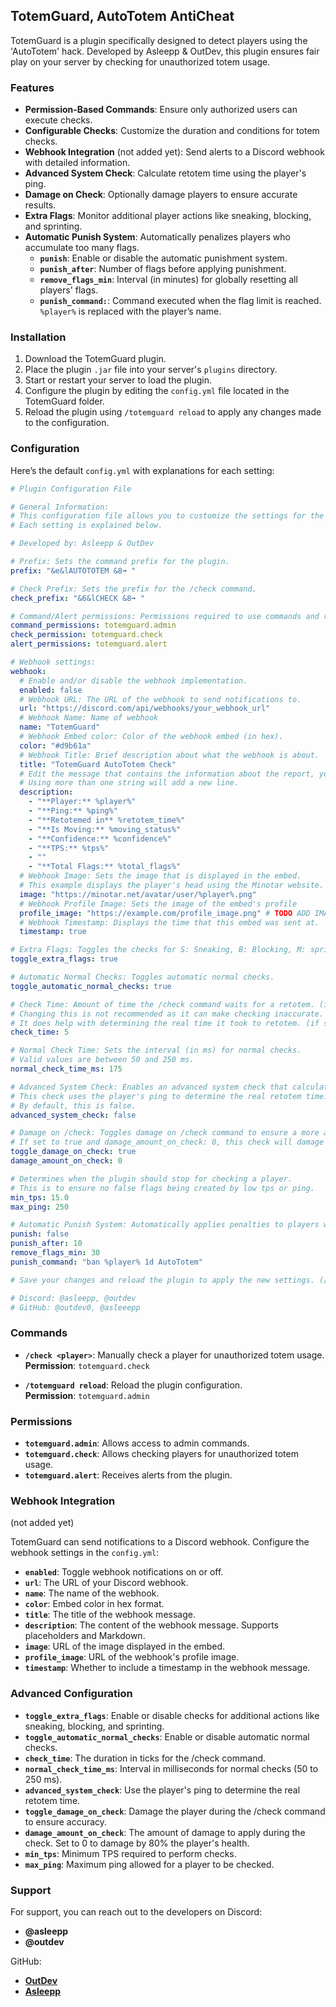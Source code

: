 ## TotemGuard, AutoTotem AntiCheat

TotemGuard is a plugin specifically designed to detect players using the 'AutoTotem' hack. Developed by Asleepp & OutDev, this plugin ensures fair play on your server by checking for unauthorized totem usage.

### Features

- **Permission-Based Commands**: Ensure only authorized users can execute checks.
- **Configurable Checks**: Customize the duration and conditions for totem checks.
- **Webhook Integration** (not added yet): Send alerts to a Discord webhook with detailed information.
- **Advanced System Check**: Calculate retotem time using the player's ping.
- **Damage on Check**: Optionally damage players to ensure accurate results.
- **Extra Flags**: Monitor additional player actions like sneaking, blocking, and sprinting.
- **Automatic Punish System**: Automatically penalizes players who accumulate too many flags.
  - **`punish`**: Enable or disable the automatic punishment system.
  - **`punish_after`**: Number of flags before applying punishment.
  - **`remove_flags_min`**: Interval (in minutes) for globally resetting all players' flags.
  - **`punish_command:`**: Command executed when the flag limit is reached. `%player%` is replaced with the player’s name.

### Installation

1. Download the TotemGuard plugin.
2. Place the plugin `.jar` file into your server's `plugins` directory.
3. Start or restart your server to load the plugin.
4. Configure the plugin by editing the `config.yml` file located in the TotemGuard folder.
5. Reload the plugin using `/totemguard reload` to apply any changes made to the configuration.

### Configuration

Here’s the default `config.yml` with explanations for each setting:

```yaml
# Plugin Configuration File

# General Information:
# This configuration file allows you to customize the settings for the plugin.
# Each setting is explained below.

# Developed by: Asleepp & OutDev

# Prefix: Sets the command prefix for the plugin.
prefix: "&e&lAUTOTOTEM &8➟ "

# Check Prefix: Sets the prefix for the /check command.
check_prefix: "&6&lCHECK &8➟ "

# Command/Alert permissions: Permissions required to use commands and receive alerts.
command_permissions: totemguard.admin
check_permission: totemguard.check
alert_permissions: totemguard.alert

# Webhook settings:
webhook:
  # Enable and/or disable the webhook implementation.
  enabled: false
  # Webhook URL: The URL of the webhook to send notifications to.
  url: "https://discord.com/api/webhooks/your_webhook_url"
  # Webhook Name: Name of webhook
  name: "TotemGuard"
  # Webhook Embed color: Color of the webhook embed (in hex).
  color: "#d9b61a"
  # Webhook Title: Brief description about what the webhook is about.
  title: "TotemGuard AutoTotem Check"
  # Edit the message that contains the information about the report, you can use placeholders such as %player%, %ping%, and more. Supports Markdown.
  # Using more than one string will add a new line.
  description:
    - "**Player:** %player%"
    - "**Ping:** %ping%"
    - "**Retotemed in** %retotem_time%"
    - "**Is Moving:** %moving_status%"
    - "**Confidence:** %confidence%"
    - "**TPS:** %tps%"
    - ""
    - "**Total Flags:** %total_flags%"
  # Webhook Image: Sets the image that is displayed in the embed.
  # This example displays the player's head using the Minotar website.
  image: "https://minotar.net/avatar/user/%player%.png"
  # Webhook Profile Image: Sets the image of the embed's profile
  profile_image: "https://example.com/profile_image.png" # TODO ADD IMAGE HERE
  # Webhook Timestamp: Displays the time that this embed was sent at.
  timestamp: true

# Extra Flags: Toggles the checks for S: Sneaking, B: Blocking, M: sprinting, swimming, climbing (SBM).
toggle_extra_flags: true

# Automatic Normal Checks: Toggles automatic normal checks.
toggle_automatic_normal_checks: true

# Check Time: Amount of time the /check command waits for a retotem. (in ticks)
# Changing this is not recommended as it can make checking inaccurate. (Recommended: 5)
# It does help with determining the real time it took to retotem. (if set higher)
check_time: 5

# Normal Check Time: Sets the interval (in ms) for normal checks.
# Valid values are between 50 and 250 ms.
normal_check_time_ms: 175

# Advanced System Check: Enables an advanced system check that calculates the retotem time.
# This check uses the player's ping to determine the real retotem time.
# By default, this is false.
advanced_system_check: false

# Damage on /check: Toggles damage on /check command to ensure a more accurate result.
# If set to true and damage_amount_on_check: 0, this check will damage the player by 80% their hearts (recommended)
toggle_damage_on_check: true
damage_amount_on_check: 0

# Determines when the plugin should stop for checking a player.
# This is to ensure no false flags being created by low tps or ping.
min_tps: 15.0
max_ping: 250

# Automatic Punish System: Automatically applies penalties to players who accumulate too many flags.
punish: false
punish_after: 10
remove_flags_min: 30
punish_command: "ban %player% 1d AutoTotem"

# Save your changes and reload the plugin to apply the new settings. (/totemguard reload)

# Discord: @asleepp, @outdev
# GitHub: @outdev0, @asleeepp
```

### Commands

- **`/check <player>`**: Manually check a player for unauthorized totem usage.  
  **Permission**: `totemguard.check`

- **`/totemguard reload`**: Reload the plugin configuration.  
  **Permission**: `totemguard.admin`

### Permissions

- **`totemguard.admin`**: Allows access to admin commands.
- **`totemguard.check`**: Allows checking players for unauthorized totem usage.
- **`totemguard.alert`**: Receives alerts from the plugin.

### Webhook Integration 
(not added yet)

TotemGuard can send notifications to a Discord webhook. Configure the webhook settings in the `config.yml`:

- **`enabled`**: Toggle webhook notifications on or off.
- **`url`**: The URL of your Discord webhook.
- **`name`**: The name of the webhook.
- **`color`**: Embed color in hex format.
- **`title`**: The title of the webhook message.
- **`description`**: The content of the webhook message. Supports placeholders and Markdown.
- **`image`**: URL of the image displayed in the embed.
- **`profile_image`**: URL of the webhook's profile image.
- **`timestamp`**: Whether to include a timestamp in the webhook message.

### Advanced Configuration

- **`toggle_extra_flags`**: Enable or disable checks for additional actions like sneaking, blocking, and sprinting.
- **`toggle_automatic_normal_checks`**: Enable or disable automatic normal checks.
- **`check_time`**: The duration in ticks for the /check command.
- **`normal_check_time_ms`**: Interval in milliseconds for normal checks (50 to 250 ms).
- **`advanced_system_check`**: Use the player's ping to determine the real retotem time.
- **`toggle_damage_on_check`**: Damage the player during the /check command to ensure accuracy.
- **`damage_amount_on_check`**: The amount of damage to apply during the check. Set to 0 to damage by 80% the player's health.
- **`min_tps`**: Minimum TPS required to perform checks.
- **`max_ping`**: Maximum ping allowed for a player to be checked.

### Support

For support, you can reach out to the developers on Discord:

- **@asleepp**
- **@outdev**

GitHub:

- **[OutDev](https://github.com/outdev0)**
- **[Asleepp](https://github.com/asleeepp)**
